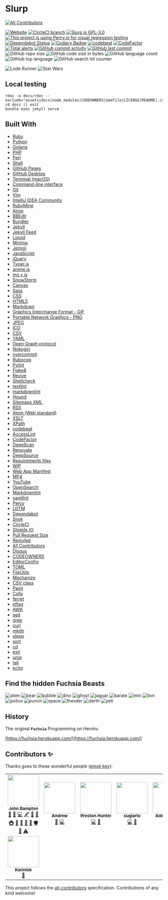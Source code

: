 # Slurp

<!-- ALL-CONTRIBUTORS-BADGE:START - Do not remove or modify this section -->
[![All Contributors](https://img.shields.io/badge/all_contributors-8-orange.svg?style=flat-square)](#contributors-)
<!-- ALL-CONTRIBUTORS-BADGE:END -->
[![Website](https://img.shields.io/website/https/slurpcode.github.io/slurp.svg)](https://slurpcode.github.io/slurp)
[![CircleCI branch](https://img.shields.io/circleci/project/github/slurpcode/slurp/master.svg)](https://circleci.com/gh/slurpcode/slurp)
[![Slurp is GPL-3.0](https://img.shields.io/github/license/slurpcode/slurp.svg)](https://github.com/slurpcode/slurp/blob/master/LICENSE)
[![This project is using Percy.io for visual regression testing](https://percy.io/static/images/percy-badge.svg)](https://percy.io)
[![Dependabot Status](https://api.dependabot.com/badges/status?host=github&repo=slurpcode/slurp)](https://dependabot.com)
[![Codacy Badge](https://api.codacy.com/project/badge/Grade/e1f59ed4900747198ab1df798e85267c)](https://app.codacy.com/app/slurpcode/slurp?utm_source=github.com&utm_medium=referral&utm_content=slurpcode/slurp&utm_campaign=Badge_Grade_Dashboard)
[![codebeat](https://codebeat.co/badges/0f22c395-4213-4f0b-b5a6-22b68c1ba7eb)](https://codebeat.co/projects/github-com-slurpcode-slurpcode-github-io-master)
[![CodeFactor](https://www.codefactor.io/repository/github/slurpcode/slurp/badge)](https://www.codefactor.io/repository/github/slurpcode/slurp)
[![Total alerts](https://img.shields.io/lgtm/alerts/g/slurpcode/slurp.svg?logo=lgtm&logoWidth=18)](https://lgtm.com/projects/g/slurpcode/slurp/alerts/)
[![GitHub commit activity](https://img.shields.io/github/commit-activity/y/slurpcode/slurp.svg)](https://github.com/slurpcode/slurp/graphs/contributors)
[![GitHub last commit](https://img.shields.io/github/last-commit/slurpcode/slurp.svg)](https://github.com/slurpcode/slurp/commits/master)
![GitHub repo size](https://img.shields.io/github/repo-size/slurpcode/slurp.svg)
![GitHub code size in bytes](https://img.shields.io/github/languages/code-size/slurpcode/slurp.svg)
![GitHub language count](https://img.shields.io/github/languages/count/slurpcode/slurp.svg)
![GitHub top language](https://img.shields.io/github/languages/top/slurpcode/slurp.svg)
![GitHub search hit counter](https://img.shields.io/github/search/slurpcode/slurp/jekyll.svg)

![Lode Runner](docs/assets/images/gifs/lode-runner.gif "Lode Runner")
![Star Wars](docs/assets/images/gifs/star-wars-2.gif "Star Wars")

## Local testing

```
rdoc -o docs/rdoc --exclude="assets|docs|node_modules|CODEOWNERS|Gemfile|LICENSE|README|.csv|.fql|.go|.iml|.ipr|.iws|.json|.lock|.php|.py|.sh|.toml|.txt|.xsl"
cd docs || exit
bundle exec jekyll serve
```

## Built With

- [Ruby](https://www.ruby-lang.org/)
- [Python](https://www.python.org/)
- [Golang](https://golang.org/)
- [PHP](https://www.php.net/)
- [Perl](https://www.perl.org/)
- [Shell](https://en.wikipedia.org/wiki/Shell_script)
- [GitHub Pages](https://pages.github.com/)
- [GitHub Desktop](https://desktop.github.com/)
- [Terminal (macOS)](<https://en.wikipedia.org/wiki/Terminal_(macOS)>)
- [Command-line interface](https://en.wikipedia.org/wiki/Command-line_interface)
- [Git](https://git-scm.com/)
- [Vim](https://www.vim.org/)
- [IntelliJ IDEA Community](https://www.jetbrains.com/idea/)
- [RubyMine](https://www.jetbrains.com/ruby/)
- [Atom](https://atom.io/)
- [BBEdit](http://www.barebones.com/products/bbedit/)
- [Bundler](https://bundler.io/)
- [Jekyll](https://jekyllrb.com/)
- [Jekyll Feed](https://github.com/jekyll/jekyll-feed)
- [Liquid](https://shopify.github.io/liquid/)
- [Minima](https://github.com/jekyll/minima)
- [Jemoji](https://github.com/jekyll/jemoji)
- [JavaScript](https://developer.mozilla.org/en-US/docs/Web/JavaScript)
- [jQuery](https://jquery.com/)
- [Typer.js](https://steven.codes/typerjs/)
- [anime.js](http://animejs.com/)
- [mo &bull; js](https://github.com/legomushroom/mojs)
- [SnowStorm](https://github.com/scottschiller/Snowstorm)
- [Canvas](https://developer.mozilla.org/en-US/docs/Web/API/Canvas_API/Tutorial)
- [Sass](https://sass-lang.com/)
- [CSS](https://developer.mozilla.org/en-US/docs/Web/CSS)
- [HTML5](https://developer.mozilla.org/en-US/docs/Web/Guide/HTML/HTML5)
- [Markdown](https://daringfireball.net/projects/markdown)
- [Graphics Interchange Format - GIF](https://en.wikipedia.org/wiki/GIF)
- [Portable Network Graphics - PNG](https://en.wikipedia.org/wiki/Portable_Network_Graphics)
- [JPEG](https://en.wikipedia.org/wiki/JPEG)
- [ICO](<https://en.wikipedia.org/wiki/ICO_(file_format)>)
- [CSV](https://en.wikipedia.org/wiki/CSV)
- [YAML](http://yaml.org/)
- [Open Graph protocol](http://ogp.me/)
- [Nokogiri](https://nokogiri.org/)
- [overcommit](https://github.com/brigade/overcommit)
- [Rubocop](https://github.com/rubocop-hq/rubocop)
- [Pylint](https://www.pylint.org/)
- [Flake8](http://flake8.pycqa.org/en/latest/)
- [Revive](https://revive.run/)
- [Shellcheck](https://github.com/koalaman/shellcheck)
- [textlint](https://textlint.github.io/)
- [markdownlint](https://www.npmjs.com/package/markdownlint)
- [Hound](https://houndci.com/)
- [Sitemaps XML](https://www.sitemaps.org/protocol.html)
- [RSS](https://en.wikipedia.org/wiki/RSS)
- [Atom (Web standard)](<https://en.wikipedia.org/wiki/Atom_(Web_standard)>)
- [XSLT](https://www.w3schools.com/xml/xsl_intro.asp)
- [XPath](https://www.w3schools.com/xml/xpath_intro.asp)
- [codebeat](https://codebeat.co)
- [AccessLint](https://www.accesslint.com/)
- [CodeFactor](https://www.codefactor.io/)
- [DeepScan](https://deepscan.io/)
- [Renovate](https://renovate.whitesourcesoftware.com/)
- [DeepSource](https://deepsource.io/)
- [Requirements files](https://pip.readthedocs.io/en/1.1/requirements.html)
- [WIP](https://github.com/marketplace/wip)
- [Web App Manifest](https://developers.google.com/web/fundamentals/web-app-manifest/)
- [MP4](https://en.wikipedia.org/wiki/MPEG-4_Part_14)
- [YouTube](https://www.youtube.com/)
- [OpenSearch](https://developer.mozilla.org/en-US/docs/Web/OpenSearch)
- [Markdownlint](https://github.com/markdownlint/markdownlint)
- [yamllint](https://yamllint.readthedocs.io/en/stable/index.html)
- [Percy](https://percy.io)
- [LGTM](https://lgtm.com)
- [Dependabot](https://dependabot.com/)
- [Snyk](https://snyk.io/)
- [CircleCI](https://circleci.com/)
- [Shields IO](https://shields.io)
- [Pull Request Size](https://github.com/marketplace/pull-request-size)
- [Restyled](https://restyled.io/)
- [All Contributors](https://allcontributors.org/)
- [Disqus](https://disqus.com/)
- [CODEOWNERS](https://help.github.com/en/github/creating-cloning-and-archiving-repositories/about-code-owners)
- [EditorConfig](https://editorconfig.org/)
- [TOML](https://en.wikipedia.org/wiki/TOML)
- [FileUtils](https://apidock.com/ruby/v2_6_3/FileUtils)
- [Mechanize](https://www.rubydoc.info/gems/mechanize/Mechanize)
- [CSV class](https://docs.ruby-lang.org/en/2.6.0/CSV.html)
- [Paint](https://github.com/janlelis/paint)
- [Colly](http://go-colly.org/)
- [ferret](https://www.montferret.dev/)
- [pflag](https://github.com/spf13/pflag)
- [AWK](https://en.wikipedia.org/wiki/AWK)
- [sed](https://en.wikipedia.org/wiki/Sed)
- [grep](https://en.wikipedia.org/wiki/Grep)
- [curl](https://curl.haxx.se/)
- [mkdir](https://en.wikipedia.org/wiki/Mkdir)
- [sleep](<https://en.wikipedia.org/wiki/Sleep_(command)>)
- [sort](<https://en.wikipedia.org/wiki/Sort_(Unix)>)
- [cd](<https://en.wikipedia.org/wiki/Cd_(command)>)
- [exit](<https://en.wikipedia.org/wiki/Exit_(command)>)
- [uniq](https://en.wikipedia.org/wiki/Uniq)
- [tail](<https://en.wikipedia.org/wiki/Tail_(Unix)>)
- [echo](<https://en.wikipedia.org/wiki/Echo_(command)>)

## Find the hidden Fuchsia Beasts

![alien](docs/assets/images/beasts/alien.png "alien")
![bear](docs/assets/images/beasts/bear.png "bear")
![bubble](docs/assets/images/beasts/bubble.png "bubble")
![dino](docs/assets/images/beasts/dino.png "dino")
![ghost](docs/assets/images/beasts/ghost.png "ghost")
![jaguar](docs/assets/images/beasts/jaguar.png "jaguar")
![karate](docs/assets/images/beasts/karate.png "karate")
![min](docs/assets/images/beasts/min.png "min")
![lion](docs/assets/images/beasts/orange.png "lion")
![police](docs/assets/images/beasts/police.png "police")
![punch](docs/assets/images/beasts/punch.png "punch")
![space](docs/assets/images/beasts/space.png "space")
![thexder](docs/assets/images/beasts/thexder.png "thexder")
![darth](docs/assets/images/beasts/darth.png "darth")
![yeti](docs/assets/images/beasts/yeti.png "yeti")

## History

The original **`Fuchsia`** Programming on Heroku

[https://fuchsia.herokuapp.com/](https://fuchsia.herokuapp.com/)

## Contributors ✨

Thanks goes to these wonderful people ([emoji key](https://allcontributors.org/docs/en/emoji-key)):

<!-- ALL-CONTRIBUTORS-LIST:START - Do not remove or modify this section -->
<!-- prettier-ignore-start -->
<!-- markdownlint-disable -->
<table>
  <tr>
    <td align="center"><a href="https://thebeast.me/about/"><img src="https://avatars3.githubusercontent.com/u/418747?v=4" width="100px;" alt=""/><br /><sub><b>John Bampton</b></sub></a><br /><a href="https://github.com/fuchsia-programming/fuchsia/issues?q=author%3Ajbampton" title="Bug reports">🐛</a> <a href="#business-jbampton" title="Business development">💼</a> <a href="https://github.com/fuchsia-programming/fuchsia/commits?author=jbampton" title="Code">💻</a> <a href="#content-jbampton" title="Content">🖋</a> <a href="https://github.com/fuchsia-programming/fuchsia/commits?author=jbampton" title="Documentation">📖</a> <a href="#ideas-jbampton" title="Ideas, Planning, & Feedback">🤔</a> <a href="#infra-jbampton" title="Infrastructure (Hosting, Build-Tools, etc)">🚇</a> <a href="#maintenance-jbampton" title="Maintenance">🚧</a> <a href="#projectManagement-jbampton" title="Project Management">📆</a> <a href="#question-jbampton" title="Answering Questions">💬</a> <a href="https://github.com/fuchsia-programming/fuchsia/pulls?q=is%3Apr+reviewed-by%3Ajbampton" title="Reviewed Pull Requests">👀</a> <a href="#security-jbampton" title="Security">🛡️</a> <a href="#tool-jbampton" title="Tools">🔧</a> <a href="https://github.com/fuchsia-programming/fuchsia/commits?author=jbampton" title="Tests">⚠️</a></td>
    <td align="center"><a href="http://spectralapps.com.br"><img src="https://avatars1.githubusercontent.com/u/56676505?v=4" width="100px;" alt=""/><br /><sub><b>Andrew </b></sub></a><br /><a href="https://github.com/fuchsia-programming/fuchsia/issues?q=author%3Aspectralapps" title="Bug reports">🐛</a> <a href="https://github.com/fuchsia-programming/fuchsia/commits?author=spectralapps" title="Code">💻</a></td>
    <td align="center"><a href="http://www.database-genius.com"><img src="https://avatars3.githubusercontent.com/u/15176414?v=4" width="100px;" alt=""/><br /><sub><b>Preston Hunter</b></sub></a><br /><a href="https://github.com/fuchsia-programming/fuchsia/commits?author=prestonhunter" title="Code">💻</a> <a href="https://github.com/fuchsia-programming/fuchsia/commits?author=prestonhunter" title="Documentation">📖</a></td>
    <td align="center"><a href="https://www.linkedin.com/in/sugiarto-udah-15023111"><img src="https://avatars0.githubusercontent.com/u/70807?v=4" width="100px;" alt=""/><br /><sub><b>sugiarto</b></sub></a><br /><a href="https://github.com/fuchsia-programming/fuchsia/commits?author=ugifractal" title="Code">💻</a> <a href="https://github.com/fuchsia-programming/fuchsia/pulls?q=is%3Apr+reviewed-by%3Augifractal" title="Reviewed Pull Requests">👀</a></td>
    <td align="center"><a href="http://llearn.me/portfolio/"><img src="https://avatars2.githubusercontent.com/u/33186580?v=4" width="100px;" alt=""/><br /><sub><b>AdemHodzic</b></sub></a><br /><a href="https://github.com/fuchsia-programming/fuchsia/commits?author=AdemHodzic" title="Code">💻</a></td>
    <td align="center"><a href="https://www.grafixwiz.com"><img src="https://avatars2.githubusercontent.com/u/33774837?v=4" width="100px;" alt=""/><br /><sub><b>Harley Armentrout</b></sub></a><br /><a href="https://github.com/fuchsia-programming/fuchsia/commits?author=grfxwzdesigner" title="Documentation">📖</a> <a href="#design-grfxwzdesigner" title="Design">🎨</a> <a href="#ideas-grfxwzdesigner" title="Ideas, Planning, & Feedback">🤔</a> <a href="#projectManagement-grfxwzdesigner" title="Project Management">📆</a></td>
    <td align="center"><a href="https://github.com/summerhill5"><img src="https://avatars2.githubusercontent.com/u/42298149?v=4" width="100px;" alt=""/><br /><sub><b>Jorge Araica</b></sub></a><br /><a href="https://github.com/fuchsia-programming/fuchsia/commits?author=summerhill5" title="Documentation">📖</a> <a href="#design-summerhill5" title="Design">🎨</a> <a href="#ideas-summerhill5" title="Ideas, Planning, & Feedback">🤔</a></td>
  </tr>
  <tr>
    <td align="center"><a href="https://github.com/Karinisk"><img src="https://avatars1.githubusercontent.com/u/43111214?v=4" width="100px;" alt=""/><br /><sub><b>Karinisk</b></sub></a><br /><a href="#design-Karinisk" title="Design">🎨</a></td>
  </tr>
</table>

<!-- markdownlint-enable -->
<!-- prettier-ignore-end -->
<!-- ALL-CONTRIBUTORS-LIST:END -->

This project follows the [all-contributors](https://github.com/all-contributors/all-contributors) specification. Contributions of any kind welcome!
